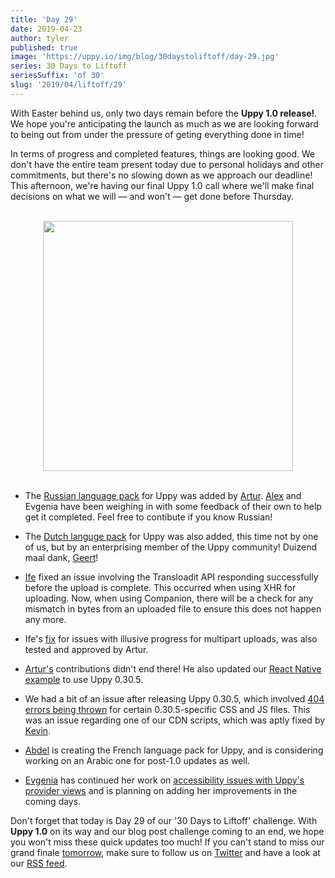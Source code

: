 ```yaml
---
title: 'Day 29'
date: 2019-04-23
author: tyler
published: true
image: 'https://uppy.io/img/blog/30daystoliftoff/day-29.jpg'
series: 30 Days to Liftoff
seriesSuffix: 'of 30'
slug: '2019/04/liftoff/29'
---
```


With Easter behind us, only two days remain before the **Uppy 1.0 release!**. We
hope you're anticipating the launch as much as we are looking forward to being
out from under the pressure of geting everything done in time!

In terms of progress and completed features, things are looking good. We don't
have the entire team present today due to personal holidays and other
commitments, but there's no slowing down as we approach our deadline! This
afternoon, we're having our final Uppy 1.0 call where we'll make final decisions
on what we will — and won't — get done before Thursday.

<center><br /><img width="400" src="/img/blog/30daystoliftoff/day-29.jpg" /><br /><br /></center>

<!--truncate-->

- The [Russian language pack](https://github.com/transloadit/uppy/pull/1467) for
  Uppy was added by [Artur](https://github.com/arturi).
  [Alex](https://github.com/nqst) and Evgenia have been weighing in with some
  feedback of their own to help get it completed. Feel free to contibute if you
  know Russian!

- The [Dutch languge pack](https://github.com/transloadit/uppy/pull/1462) for
  Uppy was also added, this time not by one of us, but by an enterprising member
  of the Uppy community! Duizend maal dank,
  [Geert](https://github.com/geertclerx)!

- [Ife](https://github.com/ifedapoolarewaju) fixed an issue involving the
  Transloadit API responding successfully before the upload is complete. This
  occurred when using XHR for uploading. Now, when using Companion, there will
  be a check for any mismatch in bytes from an uploaded file to ensure this does
  not happen any more.

- Ife's [fix](https://github.com/transloadit/uppy/pull/1454) for issues with
  illusive progress for multipart uploads, was also tested and approved by
  Artur.

- [Artur's](https://github.com/arturi) contributions didn't end there! He also
  updated our
  [React Native example](https://github.com/transloadit/uppy/pull/1469) to use
  Uppy 0.30.5.

- We had a bit of an issue after releasing Uppy 0.30.5, which involved
  [404 errors being thrown](https://github.com/transloadit/uppy/issues/1466) for
  certain 0.30.5-specific CSS and JS files. This was an issue regarding one of
  our CDN scripts, which was aptly fixed by [Kevin](https://github.com/kvz).

- [Abdel](https://github.com/kiloreux) is creating the French language pack for
  Uppy, and is considering working on an Arabic one for post-1.0 updates as
  well.

- [Evgenia](https://github.com/lakesare) has continued her work on
  [accessibility issues with Uppy's provider views](https://github.com/transloadit/uppy/issues/created_by/nqst)
  and is planning on adding her improvements in the coming days.

Don't forget that today is Day 29 of our '30 Days to Liftoff' challenge. With
**Uppy 1.0** on its way and our blog post challenge coming to an end, we hope
you won't miss these quick updates too much! If you can't stand to miss our
grand finale [tomorrow](/blog/2019/04/liftoff-30/), make sure to follow us on
[Twitter](https://twitter.com/uppy_io) and have a look at our
[RSS feed](https://uppy.io/atom.xml).
